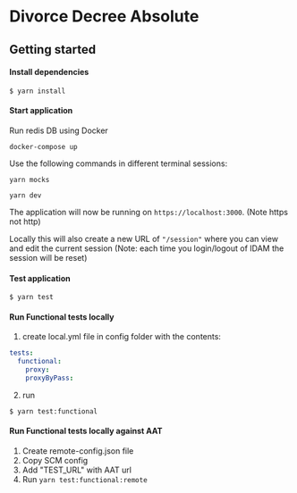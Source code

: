 # Divorce Decree Absolute

## Getting started

#### Install dependencies

```shell
$ yarn install
```

#### Start application

Run redis DB using Docker

```shell
docker-compose up
```

Use the following commands in different terminal sessions:

```shell
yarn mocks
```

```shell
yarn dev
```

The application will now be running on ```https://localhost:3000```. (Note https not http)

Locally this will also create a new URL of ```"/session"``` where you can view and edit the current session
(Note: each time you login/logout of IDAM the session will be reset)

#### Test application

```shell
$ yarn test
```

#### Run Functional tests locally

1. create local.yml file in config folder with the contents:
```yml
tests:
  functional:
    proxy:
    proxyByPass:
```

2. run
```shell
$ yarn test:functional
```

#### Run Functional tests locally against AAT

1. Create remote-config.json file 
2. Copy SCM config
3. Add "TEST_URL" with AAT url
4. Run `yarn test:functional:remote`